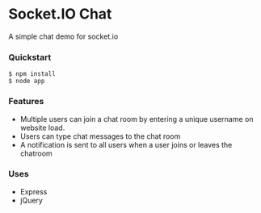 Socket.IO Chat
==============

A simple chat demo for socket.io

### Quickstart
```
$ npm install
$ node app
```

### Features
 - Multiple users can join a chat room by entering a unique username on website load.
 - Users can type chat messages to the chat room
 - A notification is sent to all users when a user joins or leaves the chatroom

### Uses
 - Express
 - jQuery
